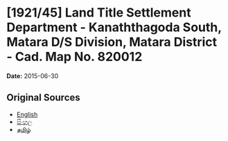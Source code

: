 # [1921/45] Land Title Settlement Department - Kanaththagoda South, Matara D/S Division, Matara District - Cad. Map No. 820012

**Date:** 2015-06-30

## Original Sources

- [English](https://documents.gov.lk/view/extra-gazettes/2015/6/1921-45_E.pdf)
- [සිංහල](https://documents.gov.lk/view/extra-gazettes/2015/6/1921-45_S.pdf)
- [தமிழ்](https://documents.gov.lk/view/extra-gazettes/2015/6/1921-45_T.pdf)

